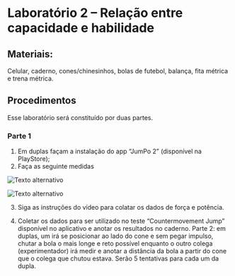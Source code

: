 # Laboratório 2 – Relação entre capacidade e habilidade 

## Materiais:

Celular, caderno, cones/chinesinhos, bolas de futebol, balança, fita métrica e trena métrica. 

## Procedimentos
Esse laboratório será constituído por duas partes.
### Parte 1
1. Em duplas façam a instalação do app “JumPo 2” (disponível na PlayStore);
2. Faça as seguinte medidas

![Texto alternativo](url_da_imagem)



![Texto alternativo](url_da_imagem)

3. Siga as instruções do vídeo para colatar os dados de força e potência.

  


5. Coletar os dados para ser utilizado no teste “Countermovement Jump” disponível no aplicativo e anotar os resultados no caderno. 
Parte 2: em duplas, um irá se posicionar ao lado do cone e sem pegar impulso, chutar a bola o mais longe e reto possível enquanto o outro colega (experimentador) irá medir e anotar a distância da bola a partir do cone que o colega que chutou estava. Serão 5 tentativas para cada um da dupla. 
